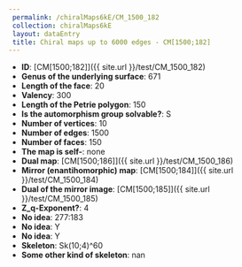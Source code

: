 ```yaml
--- 
 permalink: /chiralMaps6kE/CM_1500_182 
 collection: chiralMaps6kE
 layout: dataEntry
 title: Chiral maps up to 6000 edges - CM[1500;182]
---
```


- **ID**: [CM[1500;182]]({{ site.url }}/test/CM_1500_182)
- **Genus of the underlying surface**: 671
- **Length of the face**: 20
- **Valency**: 300
- **Length of the Petrie polygon**: 150
- **Is the automorphism group solvable?**: S
- **Number of vertices**: 10
- **Number of edges**: 1500
- **Number of faces**: 150
- **The map is self-**: none
- **Dual map**: [CM[1500;186]]({{ site.url }}/test/CM_1500_186)
- **Mirror (enantihomorphic) map**: [CM[1500;184]]({{ site.url }}/test/CM_1500_184)
- **Dual of the mirror image**: [CM[1500;185]]({{ site.url }}/test/CM_1500_185)
- **Z_q-Exponent?**: 4
- **No idea**:  277:183
- **No idea**: Y
- **No idea**: Y
- **Skeleton**: Sk(10;4)^60
- **Some other kind of skeleton**: nan

